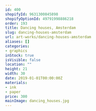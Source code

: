 ```yaml
---
id: 400
shopifyId: 9631300845898
shopifyOptionId: 49791998886218
order: 193
title: Dancing houses, Amsterdam
slug: dancing-houses-amsterdam
url: art-works/dancing-houses-amsterdam
aliases: []
categories:
- graphics
inStock: true
isVisible: false
location: ""
height: 21
width: 30
date: 2019-01-01T00:00:00Z
materials:
- ink
- paper
price: 300
mainImage: dancing_houses.jpg
---
```


